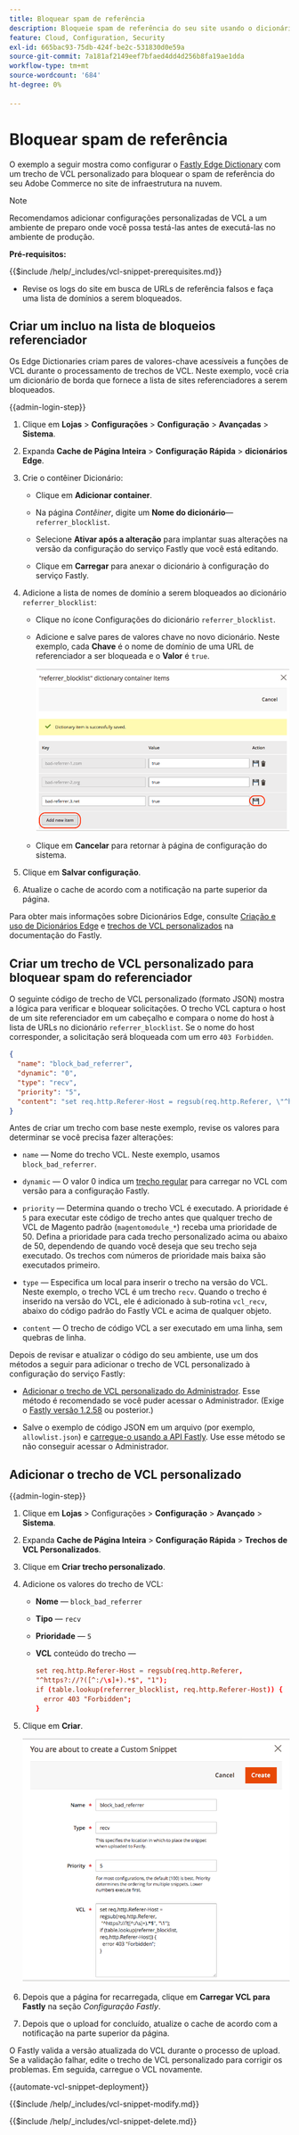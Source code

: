```yaml
---
title: Bloquear spam de referência
description: Bloqueie spam de referência do seu site usando o dicionário Fastly Edge e um trecho de VCL personalizado.
feature: Cloud, Configuration, Security
exl-id: 665bac93-75db-424f-be2c-531830d0e59a
source-git-commit: 7a181af2149eef7bfaed4dd4d256b8fa19ae1dda
workflow-type: tm+mt
source-wordcount: '684'
ht-degree: 0%

---
```


# Bloquear spam de referência

O exemplo a seguir mostra como configurar o [Fastly Edge Dictionary](https://docs.fastly.com/guides/edge-dictionaries/working-with-dictionaries-using-the-api) com um trecho de VCL personalizado para bloquear o spam de referência do seu Adobe Commerce no site de infraestrutura na nuvem.

>[!NOTE]
>
>Recomendamos adicionar configurações personalizadas de VCL a um ambiente de preparo onde você possa testá-las antes de executá-las no ambiente de produção.

**Pré-requisitos:**

{{$include /help/_includes/vcl-snippet-prerequisites.md}}

- Revise os logs do site em busca de URLs de referência falsos e faça uma lista de domínios a serem bloqueados.

## Criar um incluo na lista de bloqueios referenciador

Os Edge Dictionaries criam pares de valores-chave acessíveis a funções de VCL durante o processamento de trechos de VCL. Neste exemplo, você cria um dicionário de borda que fornece a lista de sites referenciadores a serem bloqueados.

{{admin-login-step}}

1. Clique em **Lojas** > **Configurações** > **Configuração** > **Avançadas** > **Sistema**.

1. Expanda **Cache de Página Inteira** > **Configuração Rápida** > **dicionários Edge**.

1. Crie o contêiner Dicionário:

   - Clique em **Adicionar container**.

   - Na página *Contêiner*, digite um **Nome do dicionário**—`referrer_blocklist`.

   - Selecione **Ativar após a alteração** para implantar suas alterações na versão da configuração do serviço Fastly que você está editando.

   - Clique em **Carregar** para anexar o dicionário à configuração do serviço Fastly.

1. Adicione a lista de nomes de domínio a serem bloqueados ao dicionário `referrer_blocklist`:

   - Clique no ícone Configurações do dicionário `referrer_blocklist`.

   - Adicione e salve pares de valores chave no novo dicionário. Neste exemplo, cada **Chave** é o nome de domínio de uma URL de referenciador a ser bloqueada e o **Valor** é `true`.

     ![Adicionar itens incorretos do dicionário do referenciador](../../assets/cdn/fastly-referrer-blocklist-dictionary.png)

   - Clique em **Cancelar** para retornar à página de configuração do sistema.

1. Clique em **Salvar configuração**.

1. Atualize o cache de acordo com a notificação na parte superior da página.

Para obter mais informações sobre Dicionários Edge, consulte [Criação e uso de Dicionários Edge](https://docs.fastly.com/guides/edge-dictionaries/working-with-dictionaries-using-the-api) e [trechos de VCL personalizados](https://docs.fastly.com/guides/edge-dictionaries/working-with-dictionaries-using-the-api#custom-vcl-examples) na documentação do Fastly.

## Criar um trecho de VCL personalizado para bloquear spam do referenciador

O seguinte código de trecho de VCL personalizado (formato JSON) mostra a lógica para verificar e bloquear solicitações. O trecho VCL captura o host de um site referenciador em um cabeçalho e compara o nome do host à lista de URLs no dicionário `referrer_blocklist`. Se o nome do host corresponder, a solicitação será bloqueada com um erro `403 Forbidden`.

```json
{
  "name": "block_bad_referrer",
  "dynamic": "0",
  "type": "recv",
  "priority": "5",
  "content": "set req.http.Referer-Host = regsub(req.http.Referer, \"^https?:\/\/?([^:\/s]+).*$\", \"\\1\"); if (table.lookup(referrer_blocklist, req.http.Referer-Host)) { error 403 \"Forbidden\"; }"
}
```

Antes de criar um trecho com base neste exemplo, revise os valores para determinar se você precisa fazer alterações:

- `name` — Nome do trecho VCL. Neste exemplo, usamos `block_bad_referrer`.

- `dynamic` — O valor 0 indica um [trecho regular](https://docs.fastly.com/en/guides/using-regular-vcl-snippets) para carregar no VCL com versão para a configuração Fastly.

- `priority` — Determina quando o trecho VCL é executado. A prioridade é `5` para executar este código de trecho antes que qualquer trecho de VCL de Magento padrão (`magentomodule_*`) receba uma prioridade de 50. Defina a prioridade para cada trecho personalizado acima ou abaixo de 50, dependendo de quando você deseja que seu trecho seja executado. Os trechos com números de prioridade mais baixa são executados primeiro.

- `type` — Especifica um local para inserir o trecho na versão do VCL. Neste exemplo, o trecho VCL é um trecho `recv`. Quando o trecho é inserido na versão do VCL, ele é adicionado à sub-rotina `vcl_recv`, abaixo do código padrão do Fastly VCL e acima de qualquer objeto.

- `content` — O trecho de código VCL a ser executado em uma linha, sem quebras de linha.

Depois de revisar e atualizar o código do seu ambiente, use um dos métodos a seguir para adicionar o trecho de VCL personalizado à configuração do serviço Fastly:

- [Adicionar o trecho de VCL personalizado do Administrador](#add-the-custom-vcl-snippet). Esse método é recomendado se você puder acessar o Administrador. (Exige o [Fastly versão 1.2.58](fastly-configuration.md#upgrade) ou posterior.)

- Salve o exemplo de código JSON em um arquivo (por exemplo, `allowlist.json`) e [carregue-o usando a API Fastly](fastly-vcl-custom-snippets.md#manage-custom-vcl-snippets-using-the-api). Use esse método se não conseguir acessar o Administrador.

## Adicionar o trecho de VCL personalizado

{{admin-login-step}}

1. Clique em **Lojas** > Configurações > **Configuração** > **Avançado** > **Sistema**.

1. Expanda **Cache de Página Inteira** > **Configuração Rápida** > **Trechos de VCL Personalizados**.

1. Clique em **Criar trecho personalizado**.

1. Adicione os valores do trecho de VCL:

   - **Nome** — `block_bad_referrer`

   - **Tipo** — `recv`

   - **Prioridade** — `5`

   - **VCL** conteúdo do trecho —

     ```conf
     set req.http.Referer-Host = regsub(req.http.Referer,
     "^https?://?([^:/\s]+).*$", "1");
     if (table.lookup(referrer_blocklist, req.http.Referer-Host)) {
       error 403 "Forbidden";
     }
     ```

1. Clique em **Criar**.

   ![Criar trecho VCL de bloco de referenciador personalizado](/help/assets/cdn/fastly-create-referrer-block-snippet.png)

1. Depois que a página for recarregada, clique em **Carregar VCL para Fastly** na seção *Configuração Fastly*.

1. Depois que o upload for concluído, atualize o cache de acordo com a notificação na parte superior da página.

O Fastly valida a versão atualizada do VCL durante o processo de upload. Se a validação falhar, edite o trecho de VCL personalizado para corrigir os problemas. Em seguida, carregue o VCL novamente.

{{automate-vcl-snippet-deployment}}

{{$include /help/_includes/vcl-snippet-modify.md}}

{{$include /help/_includes/vcl-snippet-delete.md}}
